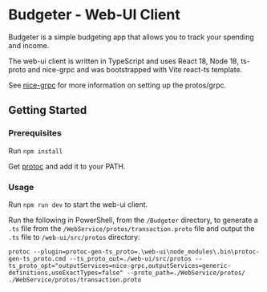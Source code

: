 # Budgeter - Web-UI Client

Budgeter is a simple budgeting app that allows you to track your spending and income.

The web-ui client is written in TypeScript and uses React 18, Node 18, ts-proto and nice-grpc and was bootstrapped with Vite react-ts template.

See [nice-grpc](https://github.com/deeplay-io/nice-grpc/tree/master/packages/nice-grpc-web#preparing-the-server) for more information on setting up the protos/grpc.

## Getting Started

### Prerequisites

Run `npm install`

Get [protoc](https://github.com/protocolbuffers/protobuf/releases) and add it to your PATH.

### Usage

Run `npm run dev` to start the web-ui client.

Run the following in PowerShell, from the `/Budgeter` directory, to generate a `.ts` file from the `/WebService/protos/transaction.proto` file and output the `.ts` file to `/web-ui/src/protos` directory:

```
protoc --plugin=protoc-gen-ts_proto=.\web-ui\node_modules\.bin\protoc-gen-ts_proto.cmd --ts_proto_out=./web-ui/src/protos --ts_proto_opt="outputServices=nice-grpc,outputServices=generic-definitions,useExactTypes=false" --proto_path=./WebService/protos/ ./WebService/protos/transaction.proto
```
